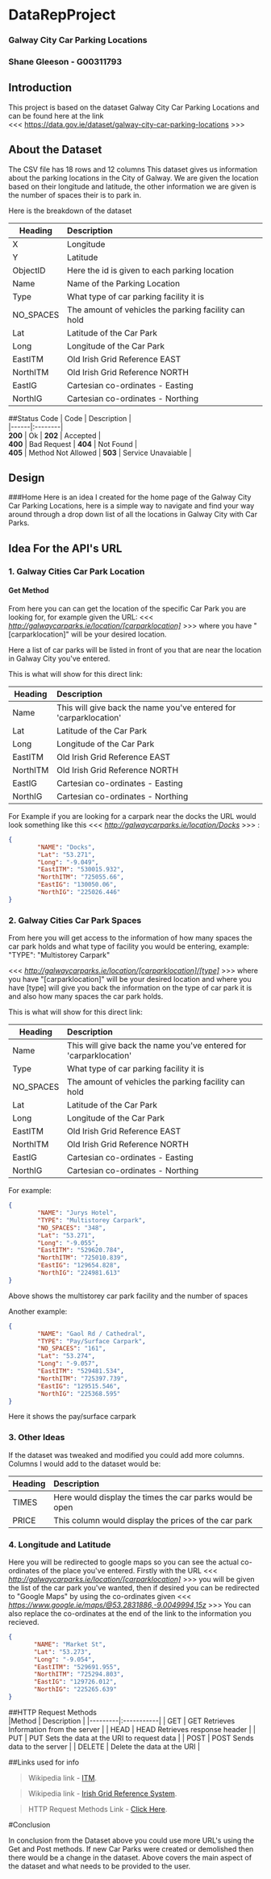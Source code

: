 # DataRepProject

### Galway City Car Parking Locations

### Shane Gleeson - G00311793

## Introduction
This project is based on the dataset Galway City Car Parking Locations and can be found here at the link  
<<< https://data.gov.ie/dataset/galway-city-car-parking-locations >>>

## About the Dataset
The CSV file has 18 rows and 12 columns
This dataset gives us information about the parking locations in the City of Galway. We are given the location based on their longitude and latitude, the other information we are given is the number of spaces their is to park in.

Here is the breakdown of the dataset
 
 
|Heading | Description  |
|---------|:-----------|
| X | Longitude |
| Y | Latitude |
| ObjectID | Here the id is given to each parking location |
| Name |  Name of the Parking Location|
| Type | What type of car parking facility it is |
| NO_SPACES | The amount of vehicles the parking facility can hold |
| Lat | Latitude of the Car Park |
| Long | Longitude of the Car Park |
| EastITM | Old Irish Grid Reference EAST |
| NorthITM | Old Irish Grid Reference NORTH |
| EastIG |  Cartesian co-ordinates - Easting |
| NorthIG |  Cartesian co-ordinates - Northing |


##Status Code
| Code | Description |    
|------|:--------|     
**200** | Ok | 
**202** | Accepted  |  
**400** | Bad Request | 
**404** | Not Found  |  
**405** | Method Not Allowed | 
**503** | Service Unavaiable |

## Design 
###Home
Here is an idea I created for the home page of the Galway City Car Parking Locations, here is a simple way to navigate and find your way around through a drop down list of all the locations in Galway City with Car Parks.

## Idea For the API's URL

### 1. Galway Cities Car Park Location
#### Get Method
From here you can can get the location of the specific Car Park you are looking for, for example given the URL: 
<<< *http://galwaycarparks.ie/location/[carparklocation]* >>> where you have "[carparklocation]" will be your desired location.

Here a list of car parks will be listed in front of you that are near the location in Galway City you've entered.

This is what will show for this direct link:

|Heading | Description  |
|---------|:-----------|
| Name | This will give back the name you've entered for 'carparklocation' |
| Lat | Latitude of the Car Park |
| Long | Longitude of the Car Park |
| EastITM | Old Irish Grid Reference EAST |
| NorthITM | Old Irish Grid Reference NORTH |
| EastIG |  Cartesian co-ordinates - Easting |
| NorthIG |  Cartesian co-ordinates - Northing |

For Example if you are looking for a carpark near the docks the URL would look something like this 
<<< *http://galwaycarparks.ie/location/Docks* >>> :

```json
{
        "NAME": "Docks",
        "Lat": "53.271",
        "Long": "-9.049",
        "EastITM": "530015.932",
        "NorthITM": "725055.66",
        "EastIG": "130050.06",
        "NorthIG": "225026.446"
}
```

### 2. Galway Cities Car Park Spaces

From here you will get access to the information of how many spaces the car park holds and what type of facility you would be entering, example: "TYPE": "Multistorey Carpark" 

<<< *http://galwaycarparks.ie/location/[carparklocation]/[type]* >>> where you have "[carparklocation]" will be your desired location and where you have [type] will give you back the information on the type of car park it is and also how many spaces the car park holds. 

This is what will show for this direct link:

|Heading | Description  |
|---------|:-----------|
| Name | This will give back the name you've entered for 'carparklocation' |
| Type | What type of car parking facility it is |
| NO_SPACES | The amount of vehicles the parking facility can hold |
| Lat | Latitude of the Car Park |
| Long | Longitude of the Car Park |
| EastITM | Old Irish Grid Reference EAST |
| NorthITM | Old Irish Grid Reference NORTH |
| EastIG |  Cartesian co-ordinates - Easting |
| NorthIG |  Cartesian co-ordinates - Northing |

For example:

```json
{
        "NAME": "Jurys Hotel",
        "TYPE": "Multistorey Carpark",
        "NO_SPACES": "348",
        "Lat": "53.271",
        "Long": "-9.055",
        "EastITM": "529620.784",
        "NorthITM": "725010.839",
        "EastIG": "129654.828",
        "NorthIG": "224981.613"
}
```
Above shows the multistorey car park facility and the number of spaces

Another example:

```json
{
        "NAME": "Gaol Rd / Cathedral",
        "TYPE": "Pay/Surface Carpark",
        "NO_SPACES": "161",
        "Lat": "53.274",
        "Long": "-9.057",
        "EastITM": "529481.534",
        "NorthITM": "725397.739",
        "EastIG": "129515.546",
        "NorthIG": "225368.595"
}
```

Here it shows the pay/surface carpark

### 3. Other Ideas

If the dataset was tweaked and modified you could add more columns. Columns I would add to the dataset would be:
  
|Heading | Description |
|---------|:-----------|
| TIMES | Here would display the times the car parks would be open |
| PRICE | This column would display the prices of the car park  |

### 4. Longitude and Latitude

Here you will be redirected to google maps so you can see the actual co-ordinates of the place you've entered.
Firstly with the URL <<< *http://galwaycarparks.ie/location/[carparklocation]* >>> you will be given the list of the car park you've wanted, then if desired you can be redirected to "Google Maps" by using the co-ordinates given 
<<< *https://www.google.ie/maps/@53.2831886,-9.0049994,15z* >>> You can also replace the co-ordinates at the end of the link to the information you recieved.


 ```json
{
        "NAME": "Market St",
        "Lat": "53.273",
        "Long": "-9.054",
        "EastITM": "529691.955",
        "NorthITM": "725294.803",
        "EastIG": "129726.012",
        "NorthIG": "225265.639"
}
```


##HTTP Request Methods  
|Method | Description |
|---------|:-----------|
| GET | GET Retrieves Information from the server |
| HEAD | HEAD Retrieves response header  |
| PUT | PUT Sets the data at the URI to request data |
| POST | POST Sends data to the server |
| DELETE | Delete the data at the URI |


##Links used for info

> Wikipedia link - [ITM](https://en.wikipedia.org/wiki/Irish_Transverse_Mercator).


> Wikipedia link - [Irish Grid Reference System](https://en.wikipedia.org/wiki/Irish_grid_reference_system).


> HTTP Request Methods Link - [Click Here](http://www.w3.org/Protocols/rfc2616/rfc2616-sec9.html).

#Conclusion

In conclusion from the Dataset above you could use more URL's using the Get and Post methods. If new Car Parks were created or demolished then there would be a change in the dataset. Above covers the main aspect of the dataset and what needs to be provided to the user.
